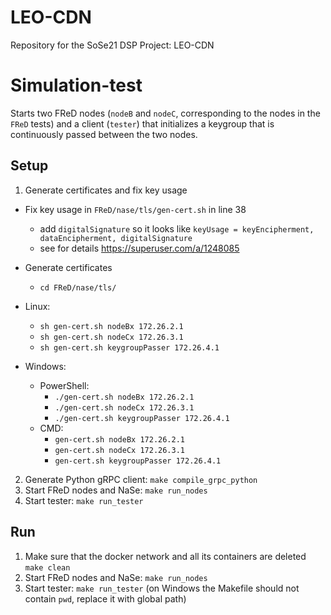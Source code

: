 # LEO-CDN

Repository for the SoSe21 DSP Project: LEO-CDN

# Simulation-test

Starts two FReD nodes (`nodeB` and `nodeC`, corresponding to the nodes in the `FReD` tests) and a client (`tester`) that initializes a keygroup that is continuously passed between the two nodes.

## Setup

1. Generate certificates and fix key usage

- Fix key usage in `FReD/nase/tls/gen-cert.sh` in line 38
  - add `digitalSignature` so it looks like `keyUsage = keyEncipherment, dataEncipherment, digitalSignature`
  - see for details https://superuser.com/a/1248085
- Generate certificates
  - `cd FReD/nase/tls/`
- Linux:
  - `sh gen-cert.sh nodeBx 172.26.2.1`
  - `sh gen-cert.sh nodeCx 172.26.3.1`
  - `sh gen-cert.sh keygroupPasser 172.26.4.1`

- Windows:
  - PowerShell:
    - `./gen-cert.sh nodeBx 172.26.2.1`
    - `./gen-cert.sh nodeCx 172.26.3.1`
    - `./gen-cert.sh keygroupPasser 172.26.4.1`
  - CMD:
    - `gen-cert.sh nodeBx 172.26.2.1`
    - `gen-cert.sh nodeCx 172.26.3.1`
    - `gen-cert.sh keygroupPasser 172.26.4.1`

2. Generate Python gRPC client: `make compile_grpc_python`
3. Start FReD nodes and NaSe: `make run_nodes`
4. Start tester: `make run_tester`

## Run

1. Make sure that the docker network and all its containers are deleted `make clean`
2. Start FReD nodes and NaSe: `make run_nodes`
3. Start tester: `make run_tester` (on Windows the Makefile should not contain `pwd`, replace it with global path)

